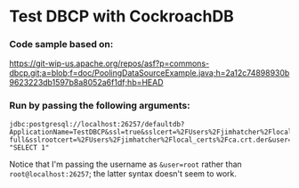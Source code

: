 # Test DBCP with CockroachDB


### Code sample based on:
https://git-wip-us.apache.org/repos/asf?p=commons-dbcp.git;a=blob;f=doc/PoolingDataSourceExample.java;h=2a12c74898930b9623223db1597b8a8052a6f1df;hb=HEAD

### Run by passing the following arguments:
```
jdbc:postgresql://localhost:26257/defaultdb?ApplicationName=TestDBCP&ssl=true&sslcert=%2FUsers%2Fjimhatcher%2Flocal_certs%2Fclient.root.crt.der&sslkey=%2FUsers%2Fjimhatcher%2Flocal_certs%2Fclient.root.key.der&sslmode=verify-full&sslrootcert=%2FUsers%2Fjimhatcher%2Flocal_certs%2Fca.crt.der&user=root
"SELECT 1"
```
Notice that I'm passing the username as `&user=root` rather than `root@localhost:26257`; the latter syntax doesn't seem to work.